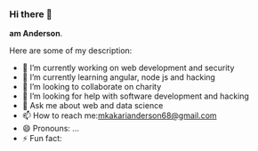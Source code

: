 ### Hi there 👋


**am Anderson**. 

Here are some of my description:

- 🔭 I’m currently working on web development and security 
- 🌱 I’m currently learning angular, node js and hacking 
- 👯 I’m looking to collaborate on charity 
- 🤔 I’m looking for help with software development  and hacking 
- 💬 Ask me about web and data science 
- 📫 How to reach me:mkakarianderson68@gmail.com
- 😄 Pronouns: ...
- ⚡ Fun fact: 

